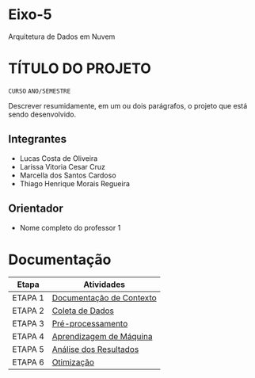 # Eixo-5

Arquitetura de Dados em Nuvem

# TÍTULO DO PROJETO

`CURSO`
`ANO/SEMESTRE`

Descrever resumidamente, em um ou dois parágrafos, o projeto que está sendo desenvolvido.

## Integrantes

- Lucas Costa de Oliveira
- Larissa Vitoria Cesar Cruz
- Marcella dos Santos Cardoso
- Thiago Henrique Morais Regueira

## Orientador

- Nome completo do professor 1

# Documentação

|  Etapa  | Atividades                                                    |
| :-----: | ------------------------------------------------------------- |
| ETAPA 1 | [Documentação de Contexto](projeto/inicio_do_projeto.md)      |
| ETAPA 2 | [Coleta de Dados](projeto/coleta_dados.md)                    |
| ETAPA 3 | [Pré-processamento](projeto/pre_processamento.md)             |
| ETAPA 4 | [Aprendizagem de Máquina](projeto/aprendizado_maquina_rev.md) |
| ETAPA 5 | [Análise dos Resultados](projeto/analise_resultados.md)       |
| ETAPA 6 | [Otimização](projeto/Otimizacao.md)                           |
